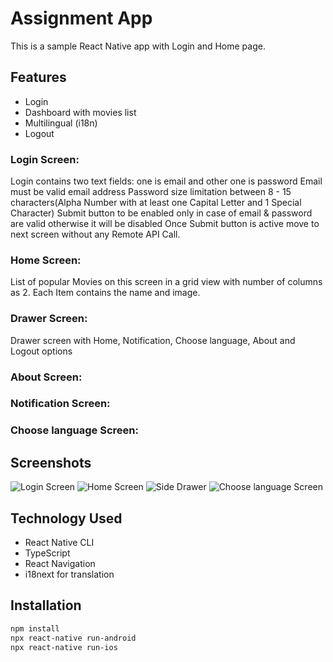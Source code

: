# Assignment App

This is a sample React Native app with Login and Home page.

## Features

- Login
- Dashboard with movies list
- Multilingual (i18n)
- Logout

### Login Screen:
Login contains two text fields: one is email and other one is password
Email must be valid email address
Password size limitation between 8 - 15 characters(Alpha Number with at least one Capital Letter and 1 Special Character)
Submit button to be enabled only in case of email & password are valid otherwise it will be disabled
Once Submit button is active move to next screen without any Remote API Call.

### Home Screen: 
List of popular Movies on this screen in a grid view with number of columns as 2.
Each Item contains the name and image. 

### Drawer Screen:
Drawer screen with Home, Notification, Choose language, About and Logout options

### About Screen:
### Notification Screen:
### Choose language Screen:

## Screenshots
![Login Screen](./assets/screens/login.png)
![Home Screen](./assets/screens/home.png)
![Side Drawer](./assets/screens/drawer.png)
![Choose language Screen](./assets/screens/language.png)

## Technology Used
- React Native CLI
- TypeScript
- React Navigation
- i18next for translation

## Installation

```bash
npm install
npx react-native run-android
npx react-native run-ios